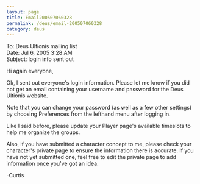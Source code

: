 ```yaml
---
layout: page
title: Email200507060328
permalink: /deus/email-200507060328
category: deus
---
```

To: Deus Ultionis mailing list
<br>Date: Jul 6, 2005 3:28 AM
<br>Subject: login info sent out

Hi again everyone,

Ok, I sent out everyone's login information. Please let me know if you
did not get an email containing your username and password for the
Deus Ultionis website.

Note that you can change your password (as well as a few other
settings) by choosing Preferences from the lefthand menu after logging
in.

Like I said before, please update your Player page's available
timeslots to help me organize the groups.

Also, if you have submitted a character concept to me, please check
your character's private page to ensure the information there is
accurate. If you have not yet submitted one, feel free to edit the
private page to add information once you've got an idea.

-Curtis
